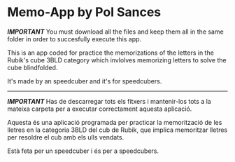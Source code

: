 # Memo-App by Pol Sances

***IMPORTANT*** 
You must download all the files and keep them all in the same folder in order to succesfully execute this app.


This is an app coded for practice the memorizations of the letters in the Rubik's cube 3BLD category which invlolves memorizing letters to solve the cube blindfolded. 

It's made by an speedcuber and it's for speedcubers.

---

***IMPORTANT***
Has de descarregar tots els fitxers i mantenir-los tots a la mateixa carpeta per a executar correctament aquesta aplicació.

Aquesta és una aplicació programada per practicar la memorització de les lletres en la categoria 3BLD del cub de Rubik, que implica memoritzar lletres per resoldre el cub amb els ulls vendats.

Està feta per un speedcuber i és per a speedcubers.
